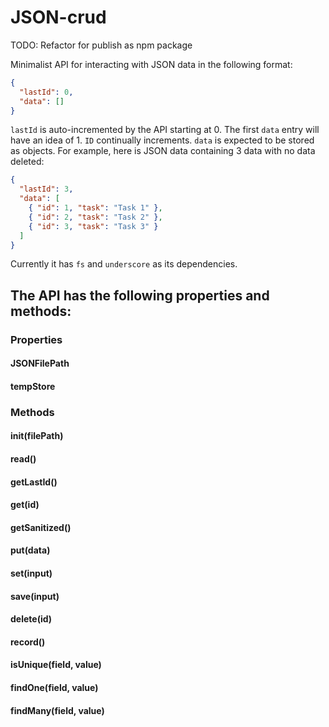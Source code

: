 # JSON-crud

TODO: Refactor for publish as npm package

Minimalist API for interacting with JSON data in the following format: 

```json
{
  "lastId": 0,
  "data": []
}
```

`lastId` is auto-incremented by the API starting at 0. The first `data` entry will have an idea of 1. `ID` continually increments. `data` is expected to be stored as objects. For example, here is JSON data containing 3 data with no data deleted:

```json
{
  "lastId": 3,
  "data": [
    { "id": 1, "task": "Task 1" },
    { "id": 2, "task": "Task 2" },
    { "id": 3, "task": "Task 3" }
  ]
}
```

Currently it has `fs` and `underscore` as its dependencies.

## The API has the following properties and methods:

### Properties

#### JSONFilePath
#### tempStore

### Methods

#### init(filePath)
#### read() 
#### getLastId()
#### get(id)
#### getSanitized() 
#### put(data) 
#### set(input)
#### save(input)
#### delete(id) 
#### record() 
#### isUnique(field, value)
#### findOne(field, value) 
#### findMany(field, value)




